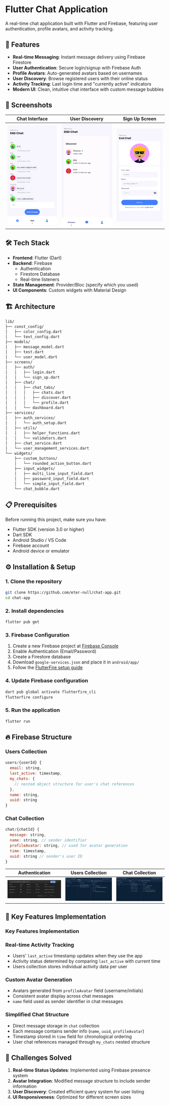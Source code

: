 # Flutter Chat Application

A real-time chat application built with Flutter and Firebase, featuring user authentication, profile avatars, and activity tracking.


## 🚀 Features

- **Real-time Messaging**: Instant message delivery using Firebase Firestore
- **User Authentication**: Secure login/signup with Firebase Auth
- **Profile Avatars**: Auto-generated avatars based on usernames
- **User Discovery**: Browse registered users with their online status
- **Activity Tracking**: Last login time and "currently active" indicators
- **Modern UI**: Clean, intuitive chat interface with custom message bubbles

## 📱 Screenshots

| Chat Interface | User Discovery | Sign Up Screen                    |
|----------------|----------------|-----------------------------------------|
| ![Chat](screenshots/1714592258041.jpg) | ![Discover](screenshots/1714592258074.jpg) | ![Login](screenshots/1714592258093.jpg) |

## 🛠️ Tech Stack

- **Frontend**: Flutter (Dart)
- **Backend**: Firebase
  - Authentication
  - Firestore Database
  - Real-time listeners
- **State Management**: Provider/Bloc (specify which you used)
- **UI Components**: Custom widgets with Material Design

## 🏗️ Architecture

```
lib/
├── const_config/
│   ├── color_config.dart
│   └── text_config.dart
├── models/
│   ├── message_model.dart
│   ├── test.dart
│   └── user_model.dart
├── screens/
│   ├── auth/
│   │   ├── login.dart
│   │   └── sign_up.dart
│   ├── chat/
│   │   ├── chat_tabs/
│   │   │   ├── chats.dart
│   │   │   ├── discover.dart
│   │   │   └── profile.dart
│   │   └── dashboard.dart
├── services/
│   ├── auth_services/
│   │   └── auth_setup.dart
│   ├── utils/
│   │   ├── helper_functions.dart
│   │   └── validators.dart
│   ├── chat_service.dart
│   └── user_management_services.dart
└── widgets/
    ├── custom_buttons/
    │   └── rounded_action_button.dart
    ├── input_widgets/
    │   ├── multi_line_input_field.dart
    │   ├── password_input_field.dart
    │   └── simple_input_field.dart
    └── chat_bubble.dart
```

## 📋 Prerequisites

Before running this project, make sure you have:

- Flutter SDK (version 3.0 or higher)
- Dart SDK
- Android Studio / VS Code
- Firebase account
- Android device or emulator

## ⚙️ Installation & Setup

### 1. Clone the repository
```bash
git clone https://github.com/eter-null/chat-app.git
cd chat-app
```

### 2. Install dependencies
```bash
flutter pub get
```

### 3. Firebase Configuration

1. Create a new Firebase project at [Firebase Console](https://console.firebase.google.com/)
2. Enable Authentication (Email/Password)
3. Create a Firestore database
4. Download `google-services.json` and place it in `android/app/`
5. Follow the [FlutterFire setup guide](https://firebase.flutter.dev/docs/overview)

### 4. Update Firebase configuration
```bash
dart pub global activate flutterfire_cli
flutterfire configure
```

### 5. Run the application
```bash
flutter run
```

## 🔥 Firebase Structure

### Users Collection
```javascript
users/{userId} {
  email: string,
  last_active: timestamp, 
  my_chats: {
    // nested object structure for user's chat references
  },
  name: string,
  uuid: string
}
```

### Chat Collection
```javascript
chat/{chatId} {
  message: string,
  name: string, // sender identifier
  profileAvatar: string, // used for avatar generation
  time: timestamp, 
  uuid: string // sender's user ID
}
```

| Authentication | Users Collection | Chat Collection |
|----------------|----------------|----------------|
| ![Auth](screenshots/Screenshot_2024-05-02_015015.png) | ![Discover](screenshots/Screenshot_2024-05-02_014925.png) | ![Chat](screenshots/Screenshot_2024-05-02_014956.png) |

## 🌟 Key Features Implementation

### Key Features Implementation

### Real-time Activity Tracking
- Users' `last_active` timestamp updates when they use the app
- Activity status determined by comparing `last_active` with current time
- Users collection stores individual activity data per user

### Custom Avatar Generation
- Avatars generated from `profileAvatar` field (username/initials)
- Consistent avatar display across chat messages
- `name` field used as sender identifier in chat messages

### Simplified Chat Structure
- Direct message storage in `chat` collection
- Each message contains sender info (`name`, `uuid`, `profileAvatar`)
- Timestamp stored in `time` field for chronological ordering
- User chat references managed through `my_chats` nested structure

## 🚧 Challenges Solved

1. **Real-time Status Updates**: Implemented using Firebase presence system
2. **Avatar Integration**: Modified message structure to include sender information
3. **User Discovery**: Created efficient query system for user listing
4. **UI Responsiveness**: Optimized for different screen sizes
